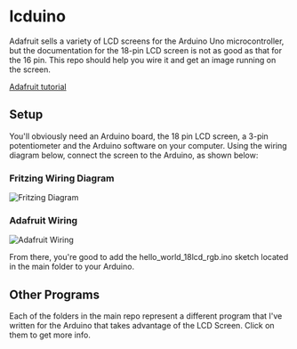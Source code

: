 # lcduino
Adafruit sells a variety of LCD screens for the Arduino Uno microcontroller, but the documentation for the 18-pin LCD screen is not as good as that for the 16 pin. This repo should help you wire it and get an image running on the screen.

[Adafruit tutorial](https://learn.adafruit.com/character-lcds/rgb-backlit-lcds)


## Setup
You'll obviously need an Arduino board, the 18 pin LCD screen, a 3-pin potentiometer and the Arduino software on your computer. Using the wiring diagram below, connect the screen to the Arduino, as shown below:

### Fritzing Wiring Diagram
![Fritzing Diagram](https://github.com/mitchpehora/lcduino/blob/master/lcduino_bb.jpg?raw=true)

### Adafruit Wiring 
![Adafruit Wiring](https://github.com/mitchpehora/lcduino/blob/master/lcds___displays_rgblcdtest_t.jpg?raw=true)

From there, you're good to add the hello_world_18lcd_rgb.ino sketch located in the main folder to your Arduino.

## Other Programs
Each of the folders in the main repo represent a different program that I've written for the Arduino that takes advantage of
the LCD Screen. Click on them to get more info.
